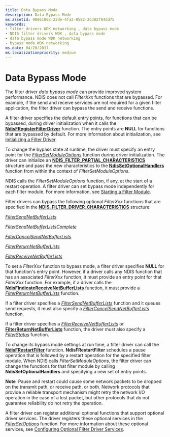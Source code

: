 ```yaml
---
title: Data Bypass Mode
description: Data Bypass Mode
ms.assetid: 98061803-22de-4fa2-8582-2d382f84dd75
keywords:
- filter drivers WDK networking , data bypass mode
- NDIS filter drivers WDK , data bypass mode
- data bypass mode WDK networking
- bypass mode WDK networking
ms.date: 04/20/2017
ms.localizationpriority: medium
---
```


# Data Bypass Mode





The filter driver *data bypass mode* can provide improved system performance. NDIS does not call *FilterXxx* functions that are bypassed. For example, if the send and receive services are not required for a given filter application, the filter driver can bypass the send and receive functions.

A filter driver specifies the default entry points, for functions that can be bypassed, during driver initialization when it calls the [**NdisFRegisterFilterDriver**](https://msdn.microsoft.com/library/windows/hardware/ff562608) function. The entry points are **NULL** for functions that are bypassed by default. For more information about initialization, see [Initializing a Filter Driver](initializing-a-filter-driver.md).

To change the bypass state at runtime, the driver must specify an entry point for the [*FilterSetModuleOptions*](https://msdn.microsoft.com/library/windows/hardware/ff549970) function during driver initialization. The driver can initialize an [**NDIS\_FILTER\_PARTIAL\_CHARACTERISTICS**](https://msdn.microsoft.com/library/windows/hardware/ff565544) structure and pass the new characteristics to the [**NdisSetOptionalHandlers**](https://msdn.microsoft.com/library/windows/hardware/ff564550) function from within the context of *FilterSetModuleOptions*.

NDIS calls the *FilterSetModuleOptions* function, if any, at the start of a restart operation. A filter driver can set bypass mode independently for each filter module. For more information, see [Starting a Filter Module](starting-a-filter-module.md).

Filter drivers can bypass the following optional *FilterXxx* functions that are specified in the [**NDIS\_FILTER\_DRIVER\_CHARACTERISTICS**](https://msdn.microsoft.com/library/windows/hardware/ff565515) structure:

[*FilterSendNetBufferLists*](https://msdn.microsoft.com/library/windows/hardware/ff549966)

[*FilterSendNetBufferListsComplete*](https://msdn.microsoft.com/library/windows/hardware/ff549967)

[*FilterCancelSendNetBufferLists*](https://msdn.microsoft.com/library/windows/hardware/ff549915)

[*FilterReturnNetBufferLists*](https://msdn.microsoft.com/library/windows/hardware/ff549964)

[*FilterReceiveNetBufferLists*](https://msdn.microsoft.com/library/windows/hardware/ff549960)

To set a *FilterXxx* function to bypass mode, a filter driver specifies **NULL** for that function's entry point. However, if a driver calls any NDIS function that has an associated *FilterXxx* function, it must provide an entry point for that *FilterXxx* function. For example, if a driver calls the [**NdisFIndicateReceiveNetBufferLists**](https://msdn.microsoft.com/library/windows/hardware/ff561820) function, it must provide a [*FilterReturnNetBufferLists*](https://msdn.microsoft.com/library/windows/hardware/ff549964) function.

If a filter driver specifies a [*FilterSendNetBufferLists*](https://msdn.microsoft.com/library/windows/hardware/ff549966) function and it queues send requests, it must also specify a [*FilterCancelSendNetBufferLists*](https://msdn.microsoft.com/library/windows/hardware/ff549915) function.

If a filter driver specifies a [*FilterReceiveNetBufferLists*](https://msdn.microsoft.com/library/windows/hardware/ff549960) or [**FilterReturnNetBufferLists**](https://msdn.microsoft.com/library/windows/hardware/ff549964) function, the driver must also specify a [*FilterStatus*](https://msdn.microsoft.com/library/windows/hardware/ff549973) function.

To change its bypass mode settings at run time, a filter driver can call the [**NdisFRestartFilter**](https://msdn.microsoft.com/library/windows/hardware/ff562611) function. **NdisFRestartFilter** schedules a pause operation that is followed by a restart operation for the specified filter module. When NDIS calls *FilterSetModuleOptions*, the filter driver can change the functions for that filter module by calling **NdisSetOptionalHandlers** and specifying a new set of entry points.

**Note**  Pause and restart could cause some network packets to be dropped on the transmit path, or receive path, or both. Network protocols that provide a reliable transport mechanism might retry the network I/O operation in the case of a lost packet, but other protocols that do not guarantee reliability do not retry the operation.

 

A filter driver can register additional optional functions that support optional driver services. The driver registers these optional services in the [*FilterSetOptions*](https://msdn.microsoft.com/library/windows/hardware/ff549972) function. For more information about these optional services, see [Configuring Optional Filter Driver Services](configuring-optional-filter-driver-services.md).

 

 





